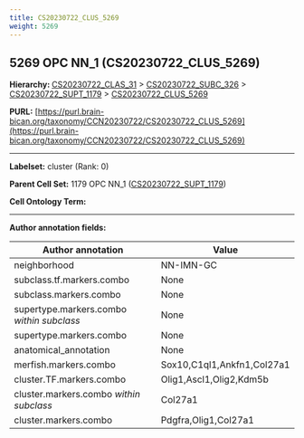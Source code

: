 ```yaml
---
title: CS20230722_CLUS_5269
weight: 5269
---
```

## 5269 OPC NN_1 (CS20230722_CLUS_5269)
<b>Hierarchy: </b>
[CS20230722_CLAS_31](../CS20230722_CLAS_31) >
[CS20230722_SUBC_326](../CS20230722_SUBC_326) >
[CS20230722_SUPT_1179](../CS20230722_SUPT_1179) >
[CS20230722_CLUS_5269](../CS20230722_CLUS_5269)

**PURL:** [https://purl.brain-bican.org/taxonomy/CCN20230722/CS20230722_CLUS_5269](https://purl.brain-bican.org/taxonomy/CCN20230722/CS20230722_CLUS_5269)

---


**Labelset:** cluster (Rank: 0)

**Parent Cell Set:** 1179 OPC NN_1 ([CS20230722_SUPT_1179](../CS20230722_SUPT_1179))



**Cell Ontology Term:** 

[MARKER GENES.]: #


---

[TRANSFERRED ANNOTATIONS.]: #


[AUTHOR ANNOTATION FIELDS.]: #


**Author annotation fields:**

| Author annotation | Value |
|-------------------|-------|
|neighborhood|NN-IMN-GC|
|subclass.tf.markers.combo|None|
|subclass.markers.combo|None|
|supertype.markers.combo _within subclass_|None|
|supertype.markers.combo|None|
|anatomical_annotation|None|
|merfish.markers.combo|Sox10,C1ql1,Ankfn1,Col27a1|
|cluster.TF.markers.combo|Olig1,Ascl1,Olig2,Kdm5b|
|cluster.markers.combo _within subclass_|Col27a1|
|cluster.markers.combo|Pdgfra,Olig1,Col27a1|
